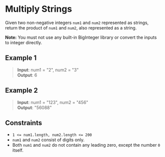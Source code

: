 # Multiply Strings

Given two non-negative integers `num1` and `num2` represented as strings, return the product of `num1` and `num2`, also represented as a string.

**Note:** You must not use any built-in BigInteger library or convert the inputs to integer directly.

## Example 1

> **Input**: num1 = "2", num2 = "3"   
> **Output**: 6  

## Example 2

> **Input**: num1 = "123", num2 = "456"  
> **Output**: "56088"  

## Constraints

- `1 <= num1.length, num2.length <= 200`
- `num1` and `num2` consist of digits only.
- Both `num1` and `num2` do not contain any leading zero, except the number `0` itself.
